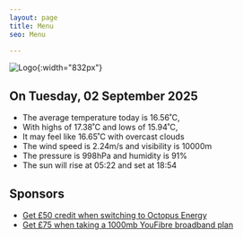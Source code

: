 ```yaml
---
layout: page
title: Menu
seo: Menu

---
```


![Logo](/images/logo.jpg){:width="832px"}

<!-- weather_marker starts -->
## On Tuesday, 02 September 2025

- The average temperature today is 16.56˚C,
- With highs of 17.38˚C and lows of 15.94˚C,
- It may feel like 16.65˚C with overcast clouds
- The wind speed is 2.24m/s and visibility is 10000m
- The pressure is 998hPa and humidity is 91%
- The sun will rise at 05:22 and set at 18:54

<!-- weather_marker ends -->

## Sponsors

- [Get £50 credit when switching to Octopus Energy](https://bit.ly/3oD1nnS)
- [Get £75 when taking a 1000mb YouFibre broadband plan](https://aklam.io/91zWhU?)
